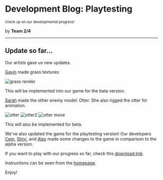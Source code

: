 # Development Blog: Playtesting
<small>check up on our developmental progress!</small>

by **Team 2/4**
***
## Update so far...
Our artists gave us new updates.

[Gavin](/about) made grass textures:

![grass render](https://github.com/team2-4/2-4/blob/master/src/media/images/development/grass%20render.jpg?raw=true)

This will be implemented into our game for the beta version.

[Sarah](/about) made the other enemy model: Otter. She also rigged the otter for animation.

![otter](https://github.com/team2-4/2-4/blob/master/src/media/images/development/Capture.PNG?raw=true)
![otter2](https://github.com/team2-4/2-4/blob/master/src/media/images/development/Capture2.PNG?raw=true)
![otter move](https://github.com/team2-4/2-4/blob/master/src/media/images/development/OTTER_move_preview.gif?raw=true)

This will also be implemented for beta.

We've also updated the game for the playtesting version! Our developers [Cem](/about), [Shiyi](/about), and [Alex](/about) made some changes to the game in comparison
to the alpha version.

If you want to play with our progress so far, check this [download link](https://drive.google.com/file/d/1m84W25-ij6GUuke4ntRNaBBF9oOe_2Rg/view?usp=sharing).

Instructions can be seen from the [homepage](https://2-4.netlify.app/).

Enjoy!